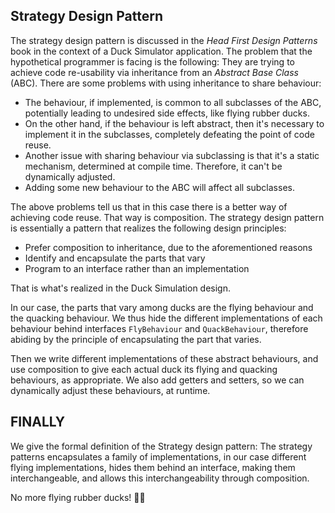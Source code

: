 ## Strategy Design Pattern
The strategy design pattern is discussed in the _Head First Design Patterns_
book in the context of a Duck Simulator application. The problem that
the hypothetical programmer is facing is the following: They are trying
to achieve code re-usability via inheritance from an _Abstract Base Class_ (ABC).
There are some problems with using inheritance to share behaviour:
- The behaviour, if implemented, is common to all subclasses of the ABC, potentially
leading to undesired side effects, like flying rubber ducks.
- On the other hand, if the behaviour is left abstract, then it's necessary
to implement it in the subclasses, completely defeating the point of code reuse.
- Another issue with sharing behaviour via subclassing is that it's a static
mechanism, determined at compile time. Therefore, it can't be dynamically adjusted.
- Adding some new behaviour to the ABC will affect all subclasses.

The above problems tell us that in this case there is a better way of
achieving code reuse. That way is composition. The strategy design
pattern is essentially a pattern that realizes the following design principles:
- Prefer composition to inheritance, due to the aforementioned reasons
- Identify and encapsulate the parts that vary
- Program to an interface rather than an implementation

That is what's realized in the Duck Simulation design.

In our case, the parts that vary among ducks are the flying behaviour
and the quacking behaviour. We thus hide the different implementations
of each behaviour behind interfaces `FlyBehaviour` and `QuackBehaviour`,
therefore abiding by the principle of encapsulating the part that varies.

Then we write different implementations of these abstract behaviours,
and use composition to give each actual duck its flying and quacking
behaviours, as appropriate. We also add getters and setters,
so we can dynamically adjust these behaviours, at runtime.

## FINALLY
We give the formal definition of the Strategy design pattern:
The strategy patterns encapsulates a family of implementations,
in our case different flying implementations, hides them behind an interface,
making them interchangeable, and allows this interchangeability through
composition.

No more flying rubber ducks! 🚀🦆